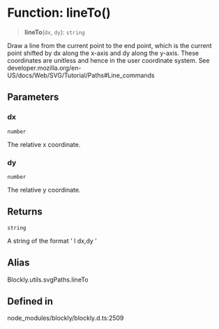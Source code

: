 # Function: lineTo()

> **lineTo**(`dx`, `dy`): `string`

Draw a line from the current point to the end point, which is the current
point shifted by dx along the x-axis and dy along the y-axis.
These coordinates are unitless and hence in the user coordinate system.
See developer.mozilla.org/en-US/docs/Web/SVG/Tutorial/Paths#Line_commands

## Parameters

### dx

`number`

The relative x coordinate.

### dy

`number`

The relative y coordinate.

## Returns

`string`

A string of the format ' l dx,dy '

## Alias

Blockly.utils.svgPaths.lineTo

## Defined in

node_modules/blockly/blockly.d.ts:2509
